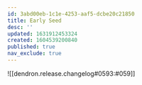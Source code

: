 ```yaml
---
id: 3abd00eb-1c1e-4253-aaf5-dcbe20c21850
title: Early Seed
desc: ''
updated: 1631912453324
created: 1604539200840
published: true
nav_exclude: true
---
```


![[dendron.release.changelog#0593:#059]]


